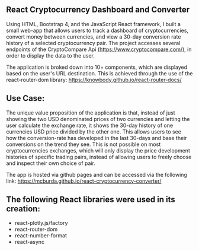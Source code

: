 ## React Cryptocurrency Dashboard and Converter

Using HTML, Bootstrap 4, and the JavaScript React framework, I built a small web-app that allows users to track a dashboard of cryptocurrencies, convert money between currencies, and view a 30-day conversion rate history of a selected cryptocurrency pair. The project accesses several endpoints of the CryptoCompare Api (https://www.cryptocompare.com/), in order to display the data to the user.

The application is broked down into 10+ components, which are displayed based on the user's URL destination. This is achieved through the use of the react-router-dom library: https://knowbody.github.io/react-router-docs/

## Use Case:

The unique value proposition of the application is that, instead of just showing the two USD denominated prices of two currencies and letting the user calculate the exchange rate, it shows the 30-day history of one currencies USD price divided by the other one. This allows users to see how the conversion-rate has developed in the last 30-days and base their conversions on the trend they see. This is not possible on most cryptocurrencies exchanges, which will only display the price development histories of specific trading pairs, instead of allowing users to freely choose and inspect their own choice of pair.

The app is hosted via github pages and can be accessed via the following link: https://mcburda.github.io/react-cryptocurrency-converter/

## The following React libraries were used in its creation:

- react-plotly.js/factory
- react-router-dom
- react-number-format
- react-async
